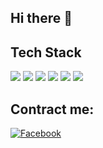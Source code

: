 ## Hi there 👋


## Tech Stack
<img src="https://img.shields.io/badge/-Python-dimgray?style=flat&logo=python&logoColor=gold"> 
<img src="https://img.shields.io/badge/-c-blue?style=flat&logo=c&logoColor=white"> 
<img src="https://img.shields.io/badge/-c++-blue?style=flat&logo=c%2B%2B&logoColor=white"> 
<img src="https://img.shields.io/badge/-swift-tomato?style=flat&logo=swift&logoColor=white"> 
<img src="https://img.shields.io/badge/django-%23092E20.svg?style=flat&logo=django&logoColor=white"> 
<img src="https://img.shields.io/badge/heroku-%23430098.svg?style=flat&logo=heroku&logoColor=white"> 


## Contract me:
[![Facebook](http://img.shields.io/badge/-Facebook-3B5998?style=flat&logo=facebook&logoColor=white)][facebook]

[facebook]: https://facebook.com/teen.nopwijit

